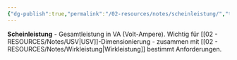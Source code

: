 ```yaml
---
{"dg-publish":true,"permalink":"/02-resources/notes/scheinleistung/","tags":["elektrotechnik/leistung","usv/dimensionierung"],"noteIcon":"","updated":"2025-10-29T12:59:09.967+01:00"}
---
```



**Scheinleistung** - Gesamtleistung in VA (Volt-Ampere).
Wichtig für [[02 - RESOURCES/Notes/USV\|USV]]-Dimensionierung - zusammen mit [[02 - RESOURCES/Notes/Wirkleistung\|Wirkleistung]] bestimmt Anforderungen.
